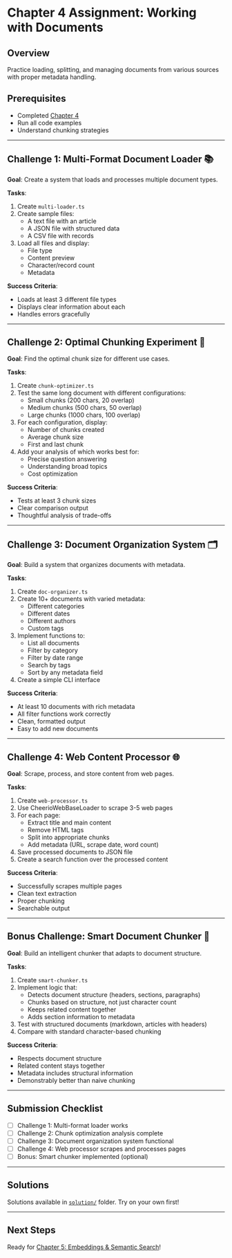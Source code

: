 # Chapter 4 Assignment: Working with Documents

## Overview

Practice loading, splitting, and managing documents from various sources with proper metadata handling.

## Prerequisites

- Completed [Chapter 4](./README.md)
- Run all code examples
- Understand chunking strategies

---

## Challenge 1: Multi-Format Document Loader 📚

**Goal**: Create a system that loads and processes multiple document types.

**Tasks**:
1. Create `multi-loader.ts`
2. Create sample files:
   - A text file with an article
   - A JSON file with structured data
   - A CSV file with records
3. Load all files and display:
   - File type
   - Content preview
   - Character/record count
   - Metadata

**Success Criteria**:
- Loads at least 3 different file types
- Displays clear information about each
- Handles errors gracefully

---

## Challenge 2: Optimal Chunking Experiment 📏

**Goal**: Find the optimal chunk size for different use cases.

**Tasks**:
1. Create `chunk-optimizer.ts`
2. Test the same long document with different configurations:
   - Small chunks (200 chars, 20 overlap)
   - Medium chunks (500 chars, 50 overlap)
   - Large chunks (1000 chars, 100 overlap)
3. For each configuration, display:
   - Number of chunks created
   - Average chunk size
   - First and last chunk
4. Add your analysis of which works best for:
   - Precise question answering
   - Understanding broad topics
   - Cost optimization

**Success Criteria**:
- Tests at least 3 chunk sizes
- Clear comparison output
- Thoughtful analysis of trade-offs

---

## Challenge 3: Document Organization System 🗂️

**Goal**: Build a system that organizes documents with metadata.

**Tasks**:
1. Create `doc-organizer.ts`
2. Create 10+ documents with varied metadata:
   - Different categories
   - Different dates
   - Different authors
   - Custom tags
3. Implement functions to:
   - List all documents
   - Filter by category
   - Filter by date range
   - Search by tags
   - Sort by any metadata field
4. Create a simple CLI interface

**Success Criteria**:
- At least 10 documents with rich metadata
- All filter functions work correctly
- Clean, formatted output
- Easy to add new documents

---

## Challenge 4: Web Content Processor 🌐

**Goal**: Scrape, process, and store content from web pages.

**Tasks**:
1. Create `web-processor.ts`
2. Use CheerioWebBaseLoader to scrape 3-5 web pages
3. For each page:
   - Extract title and main content
   - Remove HTML tags
   - Split into appropriate chunks
   - Add metadata (URL, scrape date, word count)
4. Save processed documents to JSON file
5. Create a search function over the processed content

**Success Criteria**:
- Successfully scrapes multiple pages
- Clean text extraction
- Proper chunking
- Searchable output

---

## Bonus Challenge: Smart Document Chunker 🧠

**Goal**: Build an intelligent chunker that adapts to document structure.

**Tasks**:
1. Create `smart-chunker.ts`
2. Implement logic that:
   - Detects document structure (headers, sections, paragraphs)
   - Chunks based on structure, not just character count
   - Keeps related content together
   - Adds section information to metadata
3. Test with structured documents (markdown, articles with headers)
4. Compare with standard character-based chunking

**Success Criteria**:
- Respects document structure
- Related content stays together
- Metadata includes structural information
- Demonstrably better than naive chunking

---

## Submission Checklist

- [ ] Challenge 1: Multi-format loader works
- [ ] Challenge 2: Chunk optimization analysis complete
- [ ] Challenge 3: Document organization system functional
- [ ] Challenge 4: Web processor scrapes and processes pages
- [ ] Bonus: Smart chunker implemented (optional)

---

## Solutions

Solutions available in [`solution/`](./solution/) folder. Try on your own first!

---

## Next Steps

Ready for [Chapter 5: Embeddings & Semantic Search](../05-embeddings-semantic-search/README.md)!
